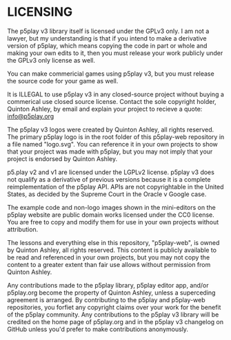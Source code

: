 # LICENSING

The p5play v3 library itself is licensed under the GPLv3 only. I am not a lawyer, but my understanding is that if you intend to make a derivative version of p5play, which means copying the code in part or whole and making your own edits to it, then you must release your work publicly under the GPLv3 only license as well.

You can make commericial games using p5play v3, but you must release the source code for your game as well.

It is ILLEGAL to use p5play v3 in any closed-source project without buying a commerical use closed source license. Contact the sole copyright holder, Quinton Ashley, by email and explain your project to recieve a quote: info@p5play.org

The p5play v3 logos were created by Quinton Ashley, all rights reserved. The primary p5play logo is in the root folder of this p5play-web repository in a file named "logo.svg". You can reference it in your own projects to show that your project was made with p5play, but you may not imply that your project is endorsed by Quinton Ashley.

p5.play v2 and v1 are licensed under the LGPLv2 license. p5play v3 does not qualify as a derivative of previous versions because it is a complete reimplementation of the p5play API. APIs are not copyrightable in the United States, as decided by the Supreme Court in the Oracle v Google case.

The example code and non-logo images shown in the mini-editors on the p5play website are public domain works licensed under the CC0 license. You are free to copy and modify them for use in your own projects without attribution.

The lessons and everything else in this repository, "p5play-web", is owned by Quinton Ashley, all rights reserved. This content is publicly available to be read and referenced in your own projects, but you may not copy the content to a greater extent than fair use allows without permission from Quinton Ashley.

Any contributions made to the p5play library, p5play editor app, and/or p5play.org become the property of Quinton Ashley, unless a superceding agreement is arranged. By contributing to the p5play and p5play-web repositories, you forfiet any copyright claims over your work for the benefit of the p5play community. Any contributions to the p5play v3 library will be credited on the home page of p5play.org and in the p5play v3 changelog on GitHub unless you'd prefer to make contributions anonymously.
